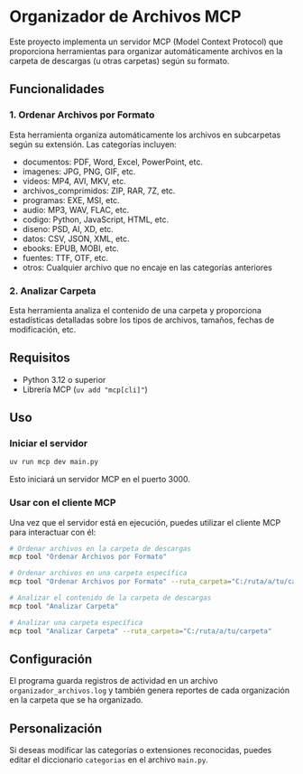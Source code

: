 # Organizador de Archivos MCP

Este proyecto implementa un servidor MCP (Model Context Protocol) que proporciona herramientas para organizar automáticamente archivos en la carpeta de descargas (u otras carpetas) según su formato.

## Funcionalidades

### 1. Ordenar Archivos por Formato

Esta herramienta organiza automáticamente los archivos en subcarpetas según su extensión. Las categorías incluyen:

- documentos: PDF, Word, Excel, PowerPoint, etc.
- imagenes: JPG, PNG, GIF, etc.
- videos: MP4, AVI, MKV, etc.
- archivos_comprimidos: ZIP, RAR, 7Z, etc.
- programas: EXE, MSI, etc.
- audio: MP3, WAV, FLAC, etc.
- codigo: Python, JavaScript, HTML, etc.
- diseno: PSD, AI, XD, etc.
- datos: CSV, JSON, XML, etc.
- ebooks: EPUB, MOBI, etc.
- fuentes: TTF, OTF, etc.
- otros: Cualquier archivo que no encaje en las categorías anteriores

### 2. Analizar Carpeta

Esta herramienta analiza el contenido de una carpeta y proporciona estadísticas detalladas sobre los tipos de archivos, tamaños, fechas de modificación, etc.

## Requisitos

- Python 3.12 o superior
- Librería MCP (`uv add "mcp[cli]"`)

## Uso

### Iniciar el servidor

```bash
uv run mcp dev main.py
```

Esto iniciará un servidor MCP en el puerto 3000.

### Usar con el cliente MCP

Una vez que el servidor está en ejecución, puedes utilizar el cliente MCP para interactuar con él:

```bash
# Ordenar archivos en la carpeta de descargas
mcp tool "Ordenar Archivos por Formato"

# Ordenar archivos en una carpeta específica
mcp tool "Ordenar Archivos por Formato" --ruta_carpeta="C:/ruta/a/tu/carpeta"

# Analizar el contenido de la carpeta de descargas
mcp tool "Analizar Carpeta"

# Analizar una carpeta específica
mcp tool "Analizar Carpeta" --ruta_carpeta="C:/ruta/a/tu/carpeta"
```

## Configuración

El programa guarda registros de actividad en un archivo `organizador_archivos.log` y también genera reportes de cada organización en la carpeta que se ha organizado.

## Personalización

Si deseas modificar las categorías o extensiones reconocidas, puedes editar el diccionario `categorias` en el archivo `main.py`.
